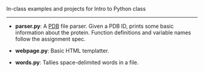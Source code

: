 In-class examples and projects for Intro to Python class
* * *

* __parser.py__: A [PDB](http://www.rcsb.org) file parser. Given a PDB ID, prints some basic information about the protein. Function definitions and variable names follow the assignment spec.

* __webpage.py__: Basic HTML templatter.

* __words.py__: Tallies space-delimited words in a file.

